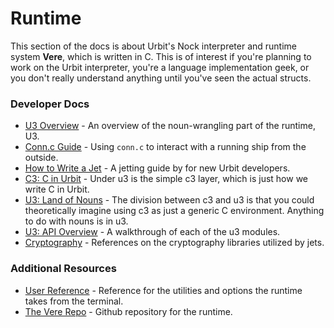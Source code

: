 # Runtime

This section of the docs is about Urbit's Nock interpreter and runtime system **Vere**, which is written in C. This is of interest if you're planning to work on the Urbit interpreter, you're a language implementation geek, or you don't really understand anything until you've seen the actual structs.

### Developer Docs

- [U3 Overview](concepts/u3.md) - An overview of the noun-wrangling part of the runtime, U3.
- [Conn.c Guide](guides/conn.md) - Using `conn.c` to interact with a running ship from the outside.
- [How to Write a Jet](guides/jetting.md) - A jetting guide by for new Urbit developers.
- [C3: C in Urbit](reference/c.md) - Under u3 is the simple c3 layer, which is just how we write C in Urbit.
- [U3: Land of Nouns](reference/nouns.md) - The division between c3 and u3 is that you could theoretically imagine using c3 as just a generic C environment. Anything to do with nouns is in u3.
- [U3: API Overview](reference/api.md) - A walkthrough of each of the u3 modules.
- [Cryptography](reference/cryptography.md) - References on the cryptography libraries utilized by jets.

### Additional Resources

- [User Reference](../../manual/running/vere.md) - Reference for the utilities and options the runtime takes from the terminal.
- [The Vere Repo](https://github.com/urbit/vere) - Github repository for the runtime.
